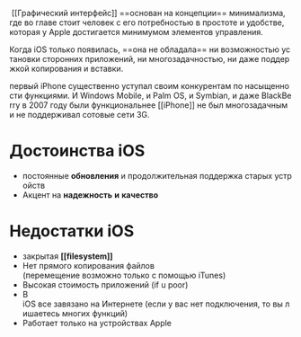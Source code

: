  [[Графический интерфейс]] ==основан на концепции== минимализма, где во главе стоит человек с его потребностью в простоте и удобстве, которая у Apple достигается минимумом элементов управления.  

Когда iOS только появилась, ==она не обладала== ни возможностью установки сторонних приложений, ни многозадачностью, ни даже поддержкой копирования и вставки. 

первый iPhone существенно уступал своим конкурентам по насыщенности функциями. И Windows Mobile, и Palm OS, и Symbian, и даже BlackBerry в 2007 году были функциональнее [[iPhone]] не был многозадачным и не поддерживал сотовые сети 3G. 

# Достоинства iOS
- постоянные **обновления** и продолжительная поддержка старых устройств
- Акцент на **надежность** **и** **качество**

# Недостатки iOS
- закрытая **[[filesystem]]**
-  Нет прямого копирования файлов  (перемещение возможно только с помощью iTunes)
- Высокая стоимость приложений (if u poor)
- В iOS все завязано на Интернете (если у вас нет подключения, то вы лишаетесь многих функций)
- Работает только на устройствах Apple
